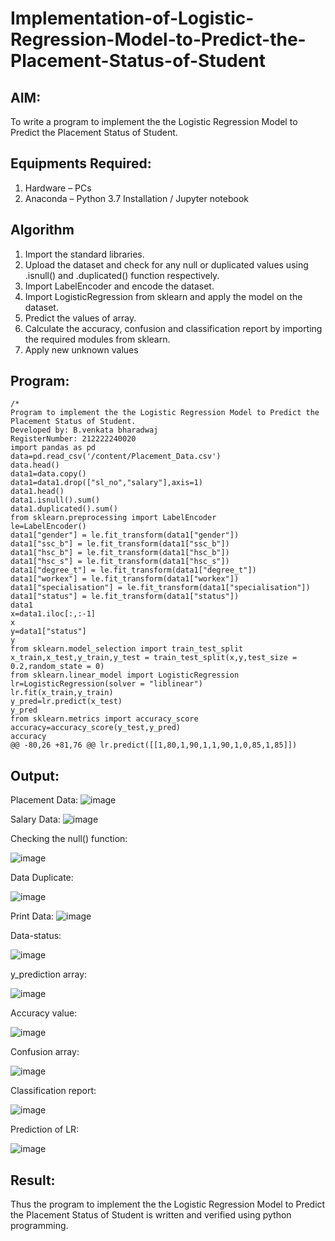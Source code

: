 # Implementation-of-Logistic-Regression-Model-to-Predict-the-Placement-Status-of-Student
## AIM:
To write a program to implement the the Logistic Regression Model to Predict the Placement Status of Student.
## Equipments Required:
1. Hardware – PCs
2. Anaconda – Python 3.7 Installation / Jupyter notebook
## Algorithm
1. Import the standard libraries.
2. Upload the dataset and check for any null or duplicated values using .isnull() and .duplicated() function respectively.
3. Import LabelEncoder and encode the dataset.
4. Import LogisticRegression from sklearn and apply the model on the dataset.
5. Predict the values of array.
6. Calculate the accuracy, confusion and classification report by importing the required modules from sklearn.
7. Apply new unknown values
## Program:
```
/*
Program to implement the the Logistic Regression Model to Predict the Placement Status of Student.
Developed by: B.venkata bharadwaj
RegisterNumber: 212222240020
import pandas as pd
data=pd.read_csv('/content/Placement_Data.csv')
data.head()
data1=data.copy()
data1=data1.drop(["sl_no","salary"],axis=1)
data1.head()
data1.isnull().sum()
data1.duplicated().sum()
from sklearn.preprocessing import LabelEncoder
le=LabelEncoder()
data1["gender"] = le.fit_transform(data1["gender"])
data1["ssc_b"] = le.fit_transform(data1["ssc_b"])
data1["hsc_b"] = le.fit_transform(data1["hsc_b"])
data1["hsc_s"] = le.fit_transform(data1["hsc_s"])
data1["degree_t"] = le.fit_transform(data1["degree_t"])
data1["workex"] = le.fit_transform(data1["workex"])
data1["specialisation"] = le.fit_transform(data1["specialisation"])
data1["status"] = le.fit_transform(data1["status"])
data1
x=data1.iloc[:,:-1]
x
y=data1["status"]
y
from sklearn.model_selection import train_test_split
x_train,x_test,y_train,y_test = train_test_split(x,y,test_size = 0.2,random_state = 0)
from sklearn.linear_model import LogisticRegression
lr=LogisticRegression(solver = "liblinear")
lr.fit(x_train,y_train)
y_pred=lr.predict(x_test)
y_pred
from sklearn.metrics import accuracy_score
accuracy=accuracy_score(y_test,y_pred)
accuracy
@@ -80,26 +81,76 @@ lr.predict([[1,80,1,90,1,1,90,1,0,85,1,85]])
```

## Output:
Placement Data:
![image](https://user-images.githubusercontent.com/119389139/233679600-d7637871-ac7e-4ef8-8538-cfe8f8c1ddb3.png)

Salary Data:
![image](https://user-images.githubusercontent.com/119389139/233679823-32ae13cc-489d-436a-925a-6187d6de27ed.png)

Checking the null() function:











![image](https://user-images.githubusercontent.com/119389139/233679969-7a2b5524-270d-4377-9728-f78188177f6c.png)

Data Duplicate:



![image](https://user-images.githubusercontent.com/119389139/233680057-efb79829-4a73-4fab-9e37-01f58b54898b.png)

Print Data:
![image](https://user-images.githubusercontent.com/119389139/233680198-69570dd4-1cce-4363-bce2-a4cae93e236e.png)

Data-status:




![image](https://user-images.githubusercontent.com/119389139/233680590-861937d3-aba8-400c-8ccf-80c25444cd69.png)

y_prediction array:





![image](https://user-images.githubusercontent.com/119389139/233680712-229c768c-f1c1-4ec8-b43f-0b0d2996ee31.png)

Accuracy value:





![image](https://user-images.githubusercontent.com/119389139/233680788-7cbdbe90-d08b-4076-aac7-50a4ad6c26b0.png)

Confusion array:




![image](https://user-images.githubusercontent.com/119389139/233681147-aca68fa8-33ae-48e3-b8db-bfe884d619ee.png)

Classification report:





![image](https://user-images.githubusercontent.com/119389139/233681332-f1ee5ca5-9812-40b9-8d7b-c3cda844fec3.png)

Prediction of LR:


![image](https://user-images.githubusercontent.com/119389139/233681412-e62e2859-e43f-4515-8a18-ae7ea8bc19cb.png)

## Result:
Thus the program to implement the the Logistic Regression Model to Predict the Placement Status of Student is written and verified using python programming.
